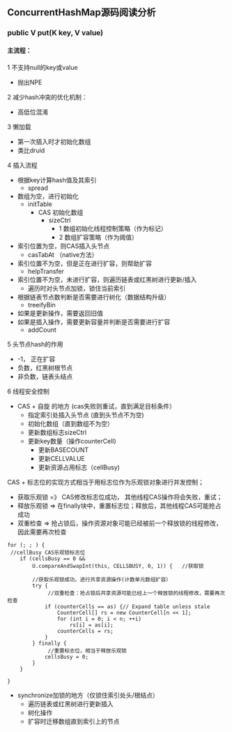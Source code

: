 ## ConcurrentHashMap源码阅读分析


### public V put(K key, V value)

#### 主流程：

1 不支持null的key或value

* 抛出NPE

2 减少hash冲突的优化机制：

* 高低位混淆

3 懒加载

* 第一次插入时才初始化数组
* 类比druid

4 插入流程

* 根据key计算hash值及其索引
	* spread
* 数组为空，进行初始化
	* initTable
		* CAS 初始化数组
			* sizeCtrl
				* 1 数组初始化线程控制策略（作为标记）
				* 2 数组扩容策略（作为阈值）
* 索引位置为空，则CAS插入头节点
	* casTabAt （native方法）
* 索引位置不为空，但是正在进行扩容，则帮助扩容
	* helpTransfer
* 索引位置不为空，未进行扩容，则遍历链表或红黑树进行更新/插入
	* 遍历时对头节点加锁，锁住当前索引
* 根据链表节点数判断是否需要进行树化（数据结构升级）
	* treeifyBin
* 如果是更新操作，需要返回旧值
* 如果是插入操作，需要更新容量并判断是否需要进行扩容
	* addCount


5 头节点hash的作用

* -1， 正在扩容
* 负数，红黑树根节点
* 非负数，链表头结点


6 线程安全控制

* CAS + 自旋 的地方 (cas失败则重试，直到满足目标条件）
	* 指定索引处插入头节点 (直到头节点不为空)
	* 初始化数组（直到数组不为空）
	* 更新数组标志sizeCtrl
	* 更新key数量（操作counterCell)
		* 更新BASECOUNT
		* 更新CELLVALUE
		* 更新资源占用标志（cellBusy)

CAS + 标志位的实现方式相当于用标志位作为乐观锁对象进行并发控制；

* 获取乐观锁 =》 CAS修改标志位成功， 其他线程CAS操作将会失败，重试；
* 释放乐观锁 => 在finally块中，重置标志位；释放后，其他线程CAS可能抢占成功
* 双重检查 => 抢占锁后，操作资源对象可能已经被前一个释放锁的线程修改，因此需要再次检查


```
for (; ; ) {
 //cellBusy CAS乐观锁标志位
	if (cellsBusy == 0 &&
        U.compareAndSwapInt(this, CELLSBUSY, 0, 1)) {   //获取锁
        
	    //获取乐观锁成功，进行共享资源操作(计数单元数组扩容）
	    try {
	    	 //双重检查：抢占锁后共享资源可能已经上一个释放锁的线程修改，需要再次检查
	        if (counterCells == as) {// Expand table unless stale
	            CounterCell[] rs = new CounterCell[n << 1]; 
	            for (int i = 0; i < n; ++i)
	                rs[i] = as[i];
	            counterCells = rs;
	        }
	    } finally {
	    	 //重置标志位，相当于释放乐观锁
	        cellsBusy = 0; 
	    }
	}
 
}

```	
		
		
* synchronize加锁的地方（仅锁住索引处头/根结点）
	* 遍历链表或红黑树进行更新插入
	* 树化操作
	* 扩容时迁移数组直到索引上的节点








